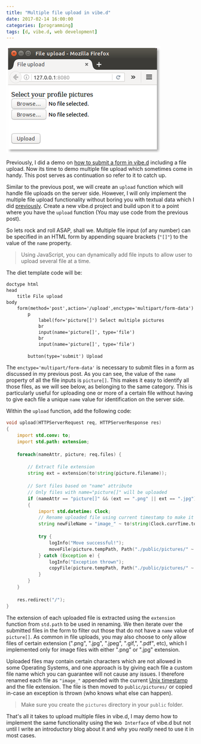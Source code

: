 ```yaml
---
title: "Multiple file upload in vibe.d"
date: 2017-02-14 16:00:00
categories: [programming]
tags: [d, vibe.d, web development]
---
```


![Multiple files upload form](/images/multiple-file-upload-form.png)

Previously, I did a demo on
[how to submit a form in vibe.d](https://aberba.com/2016/form-upload-in-vibe-d/)
including a file upload. Now its time to demo multiple file upload which
sometimes come in handy. This post serves as continuation so refer to it to
catch up.

Similar to the previous post, we will create an `upload` function which will
handle file uploads on the server side. However, I will only implement the
multiple file upload functionality without boring you with textual data which I
did [previously](https://aberba.com/2016/form-upload-in-vibe-d/). Create a new
vibe.d project and build upon it to a point where you have the `upload` function
(You may use code from the previous post).

So lets rock and roll ASAP, shall we. Multiple file input (of any number) can be
specified in an HTML form by appending square brackets (`"[]"`) to the value of
the `name` property.

> Using JavaScript, you can dynamically add file inputs to allow user to upload
> several file at a time.

The diet template code will be:

```jade
doctype html
head
    title File upload
body
    form(method='post',action='/upload',enctype='multipart/form-data')
        p
            label(for='picture[]') Select multiple pictures
            br
            input(name='picture[]', type='file')
            br
            input(name='picture[]', type='file')

        button(type='submit') Upload
```

The `enctype='multipart/form-data'` is necessary to submit files in a form as
discussed in my previous post. As you can see, the value of the `name` property
of all the file inputs is `picture[]`. This makes it easy to identify all those
files, as we will see below, as belonging to the same category. This is
particularly useful for uploading one or more of a certain file without having
to give each file a unique `name` value for identification on the server side.

Within the `upload` function, add the following code:

```d
void upload(HTTPServerRequest req, HTTPServerResponse res)
{
    import std.conv: to;
    import std.path: extension;

    foreach(nameAttr, picture; req.files) {

        // Extract file extension
        string ext = extension(to!string(picture.filename));

        // Sort files based on "name" attribute
        // Only files with name="picture[]" will be uploaded
        if (nameAttr == "picture[]" && (ext == ".png" || ext == ".jpg"))
        {
            import std.datetime: Clock;
            // Rename uploaded file using current timestamp to make it unique
            string newFileName = "image_" ~ to!string(Clock.currTime.toUnixTime) ~ ext;

            try {
                logInfo("Move successful!");
                moveFile(picture.tempPath, Path("./public/pictures/" ~ newFileName));
            } catch (Exception e) {
                logInfo("Exception thrown");
                copyFile(picture.tempPath, Path("./public/pictures/" ~ newFileName));
            }
        }
    }

    res.redirect("/");
}
```

The extension of each uploaded file is extracted using the `extension` function
from `std.path` to be used in renaming. We then iterate over the submitted files
in the form to filter out those that do not have a `name` value of `picture[]`.
As common in file uploads, you may also choose to only allow files of certain
extension (".png", ".jpg", ".jpeg", ".gif,", ".pdf", etc), which I implemented
only for image files with either ".png" or ".jpg" extension.

Uploaded files may contain certain characters which are not allowed in some
Operating Systems, and one approach is by giving each file a custom file name
which you can guarantee will not cause any issues. I therefore renamed each file
as `"image_"` appended with the current
[Unix timestamp](https://en.wikipedia.org/wiki/Unix_time) and the file
extension. The file is then moved to `public/pictures/` or copied in-case an
exception is thrown (who knows what else can happen).

> Make sure you create the `pictures` directory in your `public` folder.

That's all it takes to upload multiple files in vibe.d, I may demo how to
implement the same functionality using the `Web Interface` of vibe.d but not
until I write an introductory blog about it and why you _really_ need to use it
in most cases.
